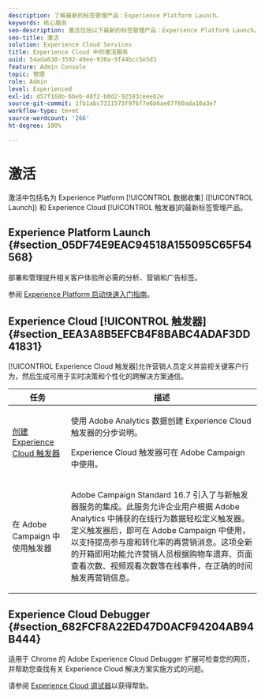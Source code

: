 ```yaml
---
description: 了解最新的标签管理产品：Experience Platform Launch。
keywords: 核心服务
seo-description: 激活包括以下最新的标签管理产品：Experience Platform Launch。Dynamic Tag Management (DTM)；以及触发器。
seo-title: 激活
solution: Experience Cloud Services
title: Experience Cloud 中的激活服务
uuid: 54ada638-3592-49ee-930a-9f44bcc5e5d3
feature: Admin Console
topic: 管理
role: Admin
level: Experienced
exl-id: d57f168b-6beb-48f2-b0d2-92593ceee62e
source-git-commit: 1fb1abc7311573f976f7e6b6ae67f60ada10a3e7
workflow-type: tm+mt
source-wordcount: '266'
ht-degree: 100%

---
```


# 激活

激活中包括名为 Experience Platform [!UICONTROL 数据收集] ([!UICONTROL Launch]) 和 Experience Cloud [!UICONTROL 触发器]的最新标签管理产品。

## Experience Platform Launch {#section_05DF74E9EAC94518A155095C65F54568}

部署和管理提升相关客户体验所必需的分析、营销和广告标签。

参阅 [Experience Platform 启动快速入门指南](https://experienceleague.adobe.com/docs/launch/using/get-started/quick-start.html?lang=zh-Hans)。

## Experience Cloud [!UICONTROL 触发器] {#section_EEA3A8B5EFCB4F8BABC4ADAF3DD41831}

[!UICONTROL Experience Cloud 触发器]允许营销人员定义并监视关键客户行为，然后生成可用于实时决策和个性化的跨解决方案通信。

<table id="table_AF6842470172429EA97C9B02163BD0C3"> 
 <thead> 
  <tr> 
   <th colname="col1" class="entry"> 任务 </th>
   <th colname="col2" class="entry"> 描述 </th>
  </tr> 
 </thead>
 <tbody> 
  <tr> 
   <td colname="col1"> <p> <a href="triggers.md#concept_887B30241B3E4DB0A2553B2996E2D4FB" format="dita" scope="local"> 创建 Experience Cloud 触发器 </a> </p> </td> 
   <td colname="col2"> <p> 使用 Adobe Analytics 数据创建 Experience Cloud 触发器的分步说明。 </p> <p>Experience Cloud 触发器可在 Adobe Campaign 中使用。 </p> </td>
  </tr>
  <tr> 
   <td colname="col1"> <p>在 Adobe Campaign 中使用触发器 </p> </td> 
   <td colname="col2"> <p> Adobe Campaign Standard 16.7 引入了与新触发器服务的集成。此服务允许企业用户根据 Adobe Analytics 中捕获的在线行为数据轻松定义触发器。定义触发器后，即可在 Adobe Campaign 中使用，以支持提高参与度和转化率的再营销消息。这项全新的开箱即用功能允许营销人员根据购物车遗弃、页面查看次数、视频观看次数等在线事件，在正确的时间触发再营销信息。 </p> </td>
  </tr>
 </tbody>
</table>


## Experience Cloud Debugger {#section_682FCF8A22ED47D0ACF94204AB94B444}

适用于 Chrome 的 Adobe Experience Cloud Debugger 扩展可检查您的网页，并帮助您查找有关 Experience Cloud 解决方案实施方式的问题。

请参阅 [Experience Cloud 调试器](https://experienceleague.adobe.com/docs/debugger/using/experience-cloud-debugger.html?lang=zh-Hans)以获得帮助。
